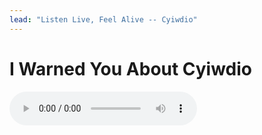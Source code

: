 ```yaml
---
lead: "Listen Live, Feel Alive -- Cyiwdio"
---
```



# I Warned You About Cyiwdio




<audio controls autoplay>
    <source src="https://stream.spicefmbd.com/stream.m3u8" type="application/x-mpegURL">
    Your browser does not support the audio tag.
</audio>